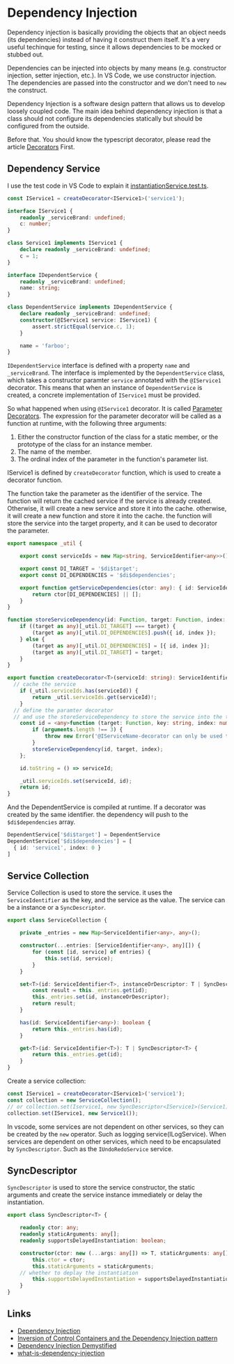 
# Dependency Injection

Dependency injection is basically providing the objects that an object needs (its dependencies) instead of having it construct them itself. It's a very useful techinque for testing, since it allows dependencies to be mocked or stubbed out.

Dependencies can be injected into objects by many means (e.g. constructor injection, setter injection, etc.). In VS Code, we use constructor injection. The dependencies are passed into the constructor and we don't need to `new` the construct.

Dependency Injection is a software design pattern that allows us to develop loosely coupled code. The main idea behind dependency injection is that a class should not configure its dependencies statically but should be configured from the outside.

Before that. You should know the typescript decorator, please read the article [Decorators](https://www.typescriptlang.org/docs/handbook/decorators.html) First.



## Dependency Service

I use the test code in VS Code to explain it [instantiationService.test.ts](https://github.com/microsoft/vscode/blob/main/src/vs/platform/instantiation/test/common/instantiationService.test.ts#L52).

```ts
const IService1 = createDecorator<IService1>('service1');

interface IService1 {
	readonly _serviceBrand: undefined;
	c: number;
}

class Service1 implements IService1 {
	declare readonly _serviceBrand: undefined;
	c = 1;
}

interface IDependentService {
	readonly _serviceBrand: undefined;
	name: string;
}

class DependentService implements IDependentService {
	declare readonly _serviceBrand: undefined;
	constructor(@IService1 service: IService1) {
		assert.strictEqual(service.c, 1);
	}

	name = 'farboo';
}
```

`IDependentService` interface is defined with a property `name` and `_serviceBrand`. The interface is implemented by the `DependentService` class, which takes a constructor paramter `service` annotated with the `@IService1` decorator. This means that when an instance of `DependentService` is created, a concrete implementation of `IService1` must be provided.

So what happened when using `@IService1` decorator.  It is called [Parameter Decorators](https://www.typescriptlang.org/docs/handbook/decorators.html#parameter-decorators). The expression for the parameter decorator will be called as a function at runtime, with the following three arguments:
1. Either the constructor function of the class for a static member, or the prototype of the class for an instance member.
2. The name of the member.
3. The ordinal index of the parameter in the function's parameter list.

IService1 is defined by `createDecorator` function, which is used to create a decorator function.

The function take the parameter as the identifier of the service. The function will return the cached service if the service is already created. Otherwise, it will create a new service and store it into the cache.
otherwise, it will create a new function and store it into the cache. the function will store the service into the target property, and it can be used to decorator the parameter.


```ts
export namespace _util {

	export const serviceIds = new Map<string, ServiceIdentifier<any>>();

	export const DI_TARGET = '$di$target';
	export const DI_DEPENDENCIES = '$di$dependencies';

	export function getServiceDependencies(ctor: any): { id: ServiceIdentifier<any>; index: number }[] {
		return ctor[DI_DEPENDENCIES] || [];
	}
}

function storeServiceDependency(id: Function, target: Function, index: number): void {
	if ((target as any)[_util.DI_TARGET] === target) {
		(target as any)[_util.DI_DEPENDENCIES].push({ id, index });
	} else {
		(target as any)[_util.DI_DEPENDENCIES] = [{ id, index }];
		(target as any)[_util.DI_TARGET] = target;
	}
}

export function createDecorator<T>(serviceId: string): ServiceIdentifier<T> {
  // cache the service
	if (_util.serviceIds.has(serviceId)) {
		return _util.serviceIds.get(serviceId)!;
	}
  // define the paramter decorator
  // and use the storeServiceDependency to store the service into the target property
	const id = <any>function (target: Function, key: string, index: number): any {
		if (arguments.length !== 3) {
			throw new Error('@IServiceName-decorator can only be used to decorate a parameter');
		}
		storeServiceDependency(id, target, index);
	};

	id.toString = () => serviceId;

	_util.serviceIds.set(serviceId, id);
	return id;
}
```

And the DependentService is compiled at runtime. If a decorator was created by the same identifier. the dependency will push to the ` $di$dependencies ` array.

```ts
DependentService['$di$target'] = DependentService
DependentService['$di$dependencies'] = [
  { id: 'service1', index: 0 }
]
```

## Service Collection

Service Collection is used to store the service. it uses the `ServiceIdentifier` as the key, and the service as the value. The service can be a instance or a `SyncDescriptor`.

```ts
export class ServiceCollection {

	private _entries = new Map<ServiceIdentifier<any>, any>();

	constructor(...entries: [ServiceIdentifier<any>, any][]) {
		for (const [id, service] of entries) {
			this.set(id, service);
		}
	}

	set<T>(id: ServiceIdentifier<T>, instanceOrDescriptor: T | SyncDescriptor<T>): T | SyncDescriptor<T> {
		const result = this._entries.get(id);
		this._entries.set(id, instanceOrDescriptor);
		return result;
	}

	has(id: ServiceIdentifier<any>): boolean {
		return this._entries.has(id);
	}

	get<T>(id: ServiceIdentifier<T>): T | SyncDescriptor<T> {
		return this._entries.get(id);
	}
}
```

Create a service collection:

```ts
const IService1 = createDecorator<IService1>('service1');
const collection = new ServiceCollection();
// or collection.set(Iservice1, new SyncDescriptor<IService1>(Service1))
collection.set(IService1, new Service1());
```

In vscode, some services are not dependent on other services, so they can be created by the `new` operator. Such as logging service(ILogService). When services are dependent on other services, which need to be encapsulated by `SyncDescriptor`. Such as the `IUndoRedoService` service.

## SyncDescriptor

`SyncDescriptor` is used to store the service constructor, the static arguments and create the service instance immediately or delay the instantiation.


```ts
export class SyncDescriptor<T> {

	readonly ctor: any;
	readonly staticArguments: any[];
	readonly supportsDelayedInstantiation: boolean;

	constructor(ctor: new (...args: any[]) => T, staticArguments: any[] = [], supportsDelayedInstantiation: boolean = false) {
		this.ctor = ctor;
		this.staticArguments = staticArguments;
    // whether to deplay the instantiation
		this.supportsDelayedInstantiation = supportsDelayedInstantiation;
	}
}
```





## Links

- [Dependency Injection](https://en.wikipedia.org/wiki/Dependency_injection)
- [Inversion of Control Containers and the Dependency Injection pattern](https://martinfowler.com/articles/injection.html)
- [Dependency Injection Demystified](https://www.jamesshore.com/v2/blog/2006/dependency-injection-demystified)
- [what-is-dependency-injection](https://stackoverflow.com/questions/130794/what-is-dependency-injection)
